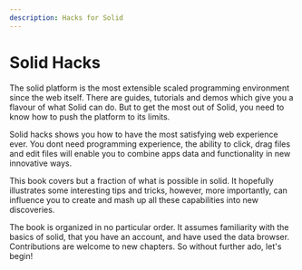 ```yaml
---
description: Hacks for Solid
---
```


# Solid Hacks

The solid platform is the most extensible scaled programming environment since the web itself. There are guides, tutorials and demos which give you a flavour of what Solid can do. But to get the most out of Solid, you need to know how to push the platform to its limits.  

Solid hacks shows you how to have the most satisfying web experience ever.  You dont need programming experience, the ability to click, drag files and edit files will enable you to combine apps data and functionality in new innovative ways.

This book covers but a fraction of what is possible in solid.  It hopefully illustrates some interesting tips and tricks, however, more importantly, can influence you to create and mash up all these capabilities into new discoveries.

The book is organized in no particular order.  It assumes familiarity with the basics of solid, that you have an account, and have used the data browser.  Contributions are welcome to new chapters.  So without further ado, let's begin!

